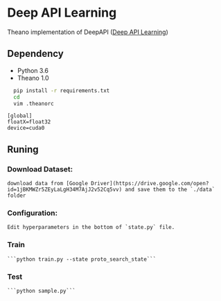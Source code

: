 # Deep API Learning

Theano implementation of DeepAPI ([Deep API Learning](https://arxiv.org/abs/1605.08535))

## Dependency

* Python 3.6
* Theano 1.0
 ```bash
   pip install -r requirements.txt
   cd 
   vim .theanorc
```
```
[global]
floatX=float32
device=cuda0
```


## Runing
### Download Dataset:
    download data from [Google Driver](https://drive.google.com/open?id=1jBKMWZr5ZEyLaLgH34M7AjJ2v52Cq5vv) and save them to the `./data` folder

### Configuration:
    Edit hyperparameters in the bottom of `state.py` file.

### Train
    ```python train.py --state proto_search_state```
    
### Test
    ```python sample.py```